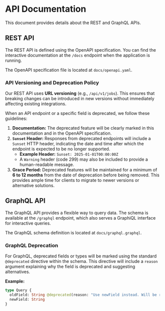 # API Documentation

This document provides details about the REST and GraphQL APIs.

## REST API

The REST API is defined using the OpenAPI specification. You can find the interactive documentation at the `/docs` endpoint when the application is running.

The OpenAPI specification file is located at `docs/openapi.yaml`.

### API Versioning and Deprecation Policy

Our REST API uses **URL versioning** (e.g., `/api/v1/jobs`). This ensures that breaking changes can be introduced in new versions without immediately affecting existing integrations.

When an API endpoint or a specific field is deprecated, we follow these guidelines:

1.  **Documentation:** The deprecated feature will be clearly marked in this documentation and in the OpenAPI specification.
2.  **`Sunset` Header:** Responses from deprecated endpoints will include a `Sunset` HTTP header, indicating the date and time after which the endpoint is expected to be no longer supported.
    *   **Example Header:** `Sunset: 2025-01-01T00:00:00Z`
    *   A `Warning` header (code 299) may also be included to provide a human-readable message.
3.  **Grace Period:** Deprecated features will be maintained for a minimum of **6 to 12 months** from the date of deprecation before being removed. This provides ample time for clients to migrate to newer versions or alternative solutions.

## GraphQL API

The GraphQL API provides a flexible way to query data. The schema is available at the `/graphql` endpoint, which also serves a GraphiQL interface for interactive queries.

The GraphQL schema definition is located at `docs/graphql.graphql`.

### GraphQL Deprecation

For GraphQL, deprecated fields or types will be marked using the standard `@deprecated` directive within the schema. This directive will include a `reason` argument explaining why the field is deprecated and suggesting alternatives.

**Example:**
```graphql
type Query {
  oldField: String @deprecated(reason: "Use newField instead. Will be removed after 2025-01-01.")
  newField: String
}